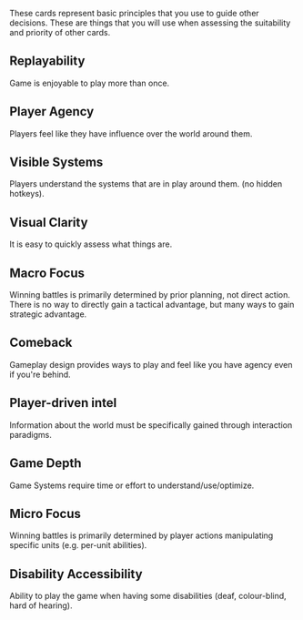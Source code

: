 These cards represent basic principles that you use to guide other decisions. These are things that you will use when assessing the suitability and priority of other cards.

## Replayability
Game is enjoyable to play more than once.

## Player Agency
Players feel like they have influence over the world around them.

## Visible Systems
Players understand the systems that are in play around them. (no hidden hotkeys).

## Visual Clarity
It is easy to quickly assess what things are.

## Macro Focus
Winning battles is primarily determined by prior planning, not direct action.
There is no way to directly gain a tactical advantage, but many ways to gain strategic advantage.

## Comeback
Gameplay design provides ways to play and feel like you have agency even if you're behind.

## Player-driven intel
Information about the world must be specifically gained through interaction paradigms.

## Game Depth
Game Systems require time or effort to understand/use/optimize.

## Micro Focus
Winning battles is primarily determined by player actions manipulating specific units (e.g. per-unit abilities).

## Disability Accessibility
Ability to play the game when having some disabilities (deaf, colour-blind, hard of hearing). 